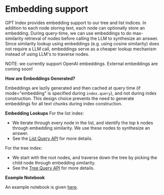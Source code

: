 # Embedding support

GPT Index provides embedding support to our tree and list indices. In addition to each node storing text, each node can optionally store an embedding.
During query-time, we can use embeddings to do max-similarity retrieval of nodes before calling the LLM to synthesize an answer. 
Since similarity lookup using embeddings (e.g. using cosine similarity) does not require a LLM call, embeddings serve as a cheaper lookup mechanism instead
of using LLM's to traverse nodes.

NOTE: we currently support OpenAI embeddings. External embeddings are coming soon!

**How are Embeddings Generated?**

Embeddings are lazily generated and then cached at query time (if mode="embedding" is specified during `index.query`), and not during index construction.
This design choice prevents the need to generate embeddings for all text chunks during index construction.

**Embedding Lookups**
For the list index:
- We iterate through every node in the list, and identify the top k nodes through embedding similarity. We use these nodes to synthesize an answer.
- See the [List Query API](/reference/indices/list_query.rst) for more details.

For the tree index:
- We start with the root nodes, and traverse down the tree by picking the child node through embedding similarity.
- See the [Tree Query API](/reference/indices/tree_query.rst) for more details.

**Example Notebook**

An example notebook is given [here](https://github.com/jerryjliu/gpt_index/blob/main/examples/test_wiki/TestNYC_Embeddings.ipynb).

